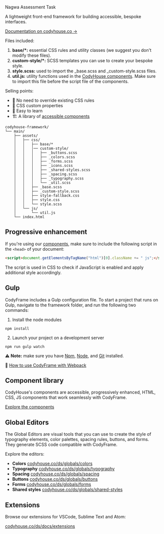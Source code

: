 Nagwa Assessment Task

A lightweight front-end framework for building accessible, bespoke interfaces.

[Documentation on codyhouse.co →](https://codyhouse.co/ds/get-started)

Files included:

1. **base/*:** essential CSS rules and utility classes (we suggest you don't modify these files).
2. **custom-style/*:** SCSS templates you can use to create your bespoke style.
3. **style.scss:** used to import the _base.scss and _custom-style.scss files.
4. **util.js:** utility functions used in the [CodyHouse components](https://codyhouse.co/ds/components). Make sure to import this file before the script file of the components.

Selling points:

- 🙌 No need to override existing CSS rules
- 🎨 CSS custom properties
- 📖 Easy to learn
- 🏗 A library of [accessible components](https://codyhouse.co/ds/components)

```text
codyhouse-framework/
└── main/
    ├── assets/
    │   ├── css/
    │   │   ├── base/*
    │   │   │── custom-style/
    │   │   │   ├── _buttons.scss
    │   │   │   ├── _colors.scss
    │   │   │   ├── _forms.scss
    │   │   │   ├── _icons.scss
    │   │   │   ├── _shared-styles.scss
    │   │   │   ├── _spacing.scss
    │   │   │   ├── _typography.scss
    │   │   │   └── _util.scss
    │   │   ├── _base.scss
    │   │   ├── _custom-style.scss
    │   │   ├── style-fallback.css
    │   │   ├── style.css
    │   │   └── style.scss
    │   └── js/
    │       └── util.js
    └── index.html
```

## Progressive enhancement
If you're using our [components](https://codyhouse.co/ds/components), make sure to include the following script in the `<head>` of your document:

```html
<script>document.getElementsByTagName("html")[0].className += " js";</script>
```

The script is used in CSS to check if JavaScript is enabled and apply additional style accordingly.

## Gulp
CodyFrame includes a Gulp configuration file. To start a project that runs on Gulp, navigate to the framework folder, and run the following two commands:

1) Install the node modules

```
npm install
```

2) Launch your project on a development server

```
npm run gulp watch
```

⚠️ **Note:** make sure you have [Npm](https://docs.npmjs.com/downloading-and-installing-node-js-and-npm), [Node](https://nodejs.org/en/download/), and [Git](https://git-scm.com/) installed.

📝 [How to use CodyFrame with Webpack](https://codyhouse.co/ds/docs/framework#webpack)

## Component library

CodyHouse's components are accessible, progressively enhanced, HTML, CSS, JS components that work seamlessly with CodyFrame.

[Explore the components](https://codyhouse.co/ds/components)

## Global Editors

The Global Editors are visual tools that you can use to create the style of typography elements, color palettes, spacing rules, buttons, and forms. They generate SCSS code compatible with CodyFrame.

Explore the editors:

- **Colors** [codyhouse.co/ds/globals/colors](https://codyhouse.co/ds/globals/colors)
- **Typography** [codyhouse.co/ds/globals/typography](https://codyhouse.co/ds/globals/typography)
- **Spacing** [codyhouse.co/ds/globals/spacing](https://codyhouse.co/ds/globals/spacing)
- **Buttons** [codyhouse.co/ds/globals/buttons](https://codyhouse.co/ds/globals/buttons)
- **Forms** [codyhouse.co/ds/globals/forms](https://codyhouse.co/ds/globals/forms)
- **Shared styles** [codyhouse.co/ds/globals/shared-styles](https://codyhouse.co/ds/globals/shared-styles)

## Extensions

Browse our extensions for VSCode, Sublime Text and Atom:

[codyhouse.co/ds/docs/extensions](https://codyhouse.co/ds/docs/extensions)